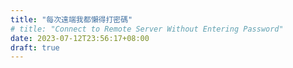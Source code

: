 ```yaml
---
title: "每次遠端我都懶得打密碼"
# title: "Connect to Remote Server Without Entering Password"
date: 2023-07-12T23:56:17+08:00
draft: true
---
```


